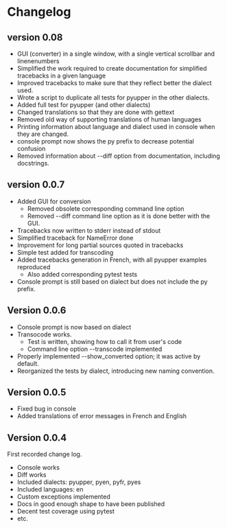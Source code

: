 # Changelog

## version 0.08

- GUI (converter) in a single window, with a single vertical scrollbar and linenenumbers
- Simplified the work required to create documentation for simplified tracebacks in a given language
- Improved tracebacks to make sure that they reflect better the dialect used.
- Wrote a script to duplicate all tests for pyupper in the other dialects.
- Added full test for pyupper (and other dialects)
- Changed translations so that they are done with gettext
- Removed old way of supporting translations of human languages
- Printing information about language and dialect used in console
  when they are changed.
- console prompt now shows the py prefix to decrease potential confusion
- Removed information about --diff option from documentation, including
  docstrings.

## version 0.0.7

- Added GUI for conversion
  - Removed obsolete corresponding command line option
  - Removed --diff command line option as it is done better with the GUI.
- Tracebacks now written to stderr instead of stdout
- Simplified traceback for NameError done
- Improvement for long partial sources quoted in tracebacks
- Simple test added for transcoding
- Added tracebacks generation in French, with all pyupper examples reproduced
  - Also added corresponding pytest tests
- Console prompt is still based on dialect but does not include the py prefix.

## Version 0.0.6

- Console prompt is now based on dialect
- Transocode works.
  - Test is written, showing how to call it from user's code
  - Command line option --transcode implemented
- Properly implemented --show_converted option; it was active by default.
- Reorganized the tests by dialect, introducing new naming convention.

## Version 0.0.5

- Fixed bug in console
- Added translations of error messages in French and English

## Version 0.0.4

First recorded change log.

  - Console works
  - Diff works
  - Included dialects: pyupper, pyen, pyfr, pyes
  - Included languages: en
  - Custom exceptions implemented
  - Docs in good enough shape to have been published
  - Decent test coverage using pytest
  - etc.
